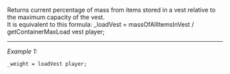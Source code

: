 Returns current percentage of mass from items stored in a vest relative to the maximum capacity of the vest. <br>
It is equivalent to this formula:
<sqf>_loadVest = massOfAllItemsInVest / getContainerMaxLoad vest player;</sqf>


---
*Example 1:*
```sqf
_weight = loadVest player;
```